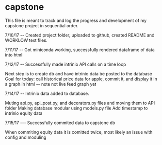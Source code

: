 # capstone

This file is meant to track and log the progress and development of my capstone
project in sequential order.

7/10/17 -- Created project folder, uploaded to github, created README and
WORKLOW text files.

7/11/17 -- Got miniconda working, successfully rendered dataframe of data into 
html

7/12/17 -- Successfully made intrinio API calls on a time loop

Next step is to create db and have intrinio data be posted to the database
Goal for today: call historical price data for apple, commit it, and display
it in a graph in html -- note not live feed graph yet

7/14/17 -- Intrinio data added to database.

Muting api.py, api_post.py, and decorators.py files and moving them to API folder
Making database modular using models.py file
Add timestamp to intrinio equity data

7/15/17 --- Successfully commited data to capstone db

When commiting equity data it is comitted twice, most likely an issue with config
and moduling



